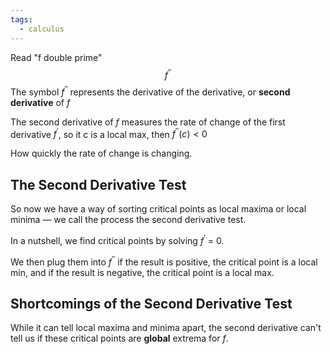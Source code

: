 ```yaml
---
tags:
  - calculus
---
```

Read "f double prime"
$$
f^{''}
$$
The symbol $f^{''}$ represents the derivative of the derivative, or **second derivative** of $f$

The second derivative of $f$ measures the rate of change of the first derivative $f^{'}$, so it c is a local max, then $f^{''}(c) < 0$

How quickly the rate of change is changing.
## The Second Derivative Test 
So now we have a way of sorting critical points as local maxima or local minima — we call the process the second derivative test. 

In a nutshell, we find critical points by solving $f^{'}$ = 0.

We then plug them into $f^{''}$ if the result is positive, the critical point is a local min, and if the result is negative, the critical point is a local max.

## Shortcomings of the Second Derivative Test
While it can tell local maxima and minima apart, the second derivative can't tell us if these critical points are **global** extrema for $f$.

